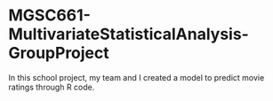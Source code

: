 # MGSC661-MultivariateStatisticalAnalysis-GroupProject
In this school project, my team and I created a model to predict movie ratings through R code.
